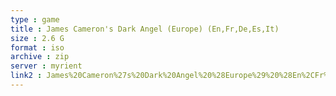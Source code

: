 ```yaml
---
type : game
title : James Cameron's Dark Angel (Europe) (En,Fr,De,Es,It)
size : 2.6 G
format : iso
archive : zip
server : myrient
link2 : James%20Cameron%27s%20Dark%20Angel%20%28Europe%29%20%28En%2CFr%2CDe%2CEs%2CIt%29
---
```

